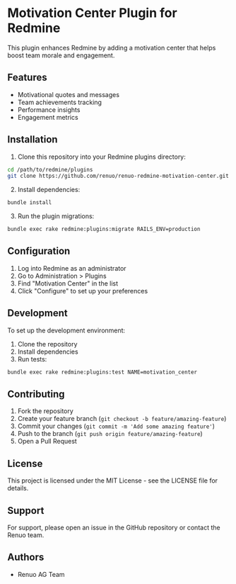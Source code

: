 # Motivation Center Plugin for Redmine

This plugin enhances Redmine by adding a motivation center that helps boost team morale and engagement.

## Features

- Motivational quotes and messages
- Team achievements tracking
- Performance insights
- Engagement metrics

## Installation

1. Clone this repository into your Redmine plugins directory:

```bash
cd /path/to/redmine/plugins
git clone https://github.com/renuo/renuo-redmine-motivation-center.git motivation_center
```

2. Install dependencies:

```bash
bundle install
```

3. Run the plugin migrations:

```bash
bundle exec rake redmine:plugins:migrate RAILS_ENV=production
```

## Configuration

1. Log into Redmine as an administrator
2. Go to Administration > Plugins
3. Find "Motivation Center" in the list
4. Click "Configure" to set up your preferences

## Development

To set up the development environment:

1. Clone the repository
2. Install dependencies
3. Run tests:

```bash
bundle exec rake redmine:plugins:test NAME=motivation_center
```

## Contributing

1. Fork the repository
2. Create your feature branch (`git checkout -b feature/amazing-feature`)
3. Commit your changes (`git commit -m 'Add some amazing feature'`)
4. Push to the branch (`git push origin feature/amazing-feature`)
5. Open a Pull Request

## License

This project is licensed under the MIT License - see the LICENSE file for details.

## Support

For support, please open an issue in the GitHub repository or contact the Renuo team.

## Authors

- Renuo AG Team
